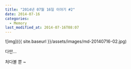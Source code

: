 ```yaml
---
title: "2014년 07월 16일 이야기 #2"
date: 2014-07-16
categories:
  - Memory
last_modified_at: 2014-07-16T08:07
---
```


![img]({{ site.baseurl }}/assets/images/md-20140716-02.jpg)

다만...

처다볼 뿐 ~
